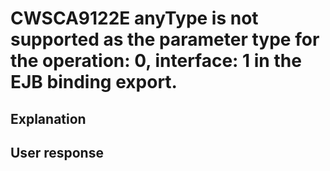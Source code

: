 # CWSCA9122E anyType is not supported as the parameter type for the operation: 0, interface: 1 in the EJB binding export.

## Explanation

## User response